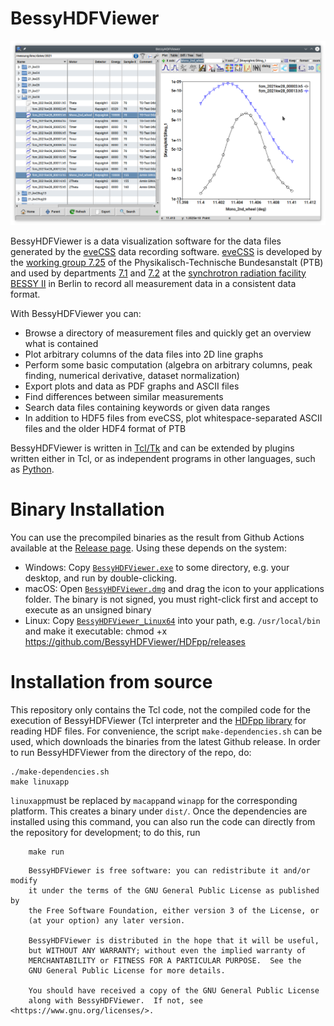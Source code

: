BessyHDFViewer
==============

![Screenshot showing files plotted together](figures/BessyHDFViewer_Screenshot_20210917.png)

BessyHDFViewer is a data visualization software for the data files generated by the [eveCSS](https://github.com/eveCSS) data recording software.
[eveCSS](https://github.com/eveCSS) is developed by the [working group 7.25](https://www.ptb.de/cms/en/ptb/fachabteilungen/abt7/fb-72/ag-725.html) of the Physikalisch-Technische Bundesanstalt (PTB) and used by departments [7.1](https://www.ptb.de/cms/en/ptb/fachabteilungen/abt7/fb-71.html) and [7.2](https://www.ptb.de/cms/en/ptb/fachabteilungen/abt7/fb-72.html) at the [synchrotron radiation facility BESSY II](https://www.helmholtz-berlin.de/forschung/quellen/bessy/index_en.html) in Berlin to record all measurement data in a consistent data format. 

With BessyHDFViewer you can:
 * Browse a directory of measurement files and quickly get an overview what is contained
 * Plot arbitrary columns of the data files into 2D line graphs
 * Perform some basic computation (algebra on arbitrary columns, peak finding, numerical derivative, dataset normalization)
 * Export plots and data as PDF graphs and ASCII files
 * Find differences between similar measurements
 * Search data files containing keywords or given data ranges
 * In addition to HDF5 files from eveCSS, plot whitespace-separated ASCII files and the older HDF4 format of PTB

BessyHDFViewer is written in [Tcl/Tk](https://wiki.tcl-lang.org/) and can be extended by plugins written either in Tcl, or as independent programs in other languages, such as [Python](https://www.python.org/).


Binary Installation
===================

You can use the precompiled binaries as the result from Github Actions available at the [Release page](https://github.com/BessyHDFViewer/BessyHDFViewer/releases). Using these depends on the system:
 * Windows: Copy [``BessyHDFViewer.exe``](https://github.com/BessyHDFViewer/BessyHDFViewer/releases/download/latest/BessyHDFViewer.exe) to some directory, e.g. your desktop, and run by double-clicking.
 * macOS: Open [``BessyHDFViewer.dmg``](https://github.com/BessyHDFViewer/BessyHDFViewer/releases/download/latest/BessyHDFViewer.dmg) and drag the icon to your applications folder. The binary is not signed, you must right-click first and accept to execute as an unsigned binary
 * Linux: Copy [``BessyHDFViewer_Linux64``](https://github.com/BessyHDFViewer/BessyHDFViewer/releases/download/latest/BessyHDFViewer_Linux64) into your path, e.g. ``/usr/local/bin`` and make it executable:
    chmod +x https://github.com/BessyHDFViewer/HDFpp/releases


Installation from source
========================

This repository only contains the Tcl code, not the compiled code for the execution of BessyHDFViewer (Tcl interpreter and the [HDFpp library](https://github.com/BessyHDFViewer/HDFpp) for reading HDF files. For convenience, the script ``make-dependencies.sh`` can be used, which downloads the binaries from the latest Github release. In order to run BessyHDFViewer from the directory of the repo, do:

    ./make-dependencies.sh
    make linuxapp

``linuxapp``must be replaced by ``macapp``and ``winapp`` for the corresponding platform. This creates a binary under ``dist/``.
Once the dependencies are installed using this command, you can also run the code can directly from the repository for development; to do this, run

```
	make run
```

```
    BessyHDFViewer is free software: you can redistribute it and/or modify
    it under the terms of the GNU General Public License as published by
    the Free Software Foundation, either version 3 of the License, or
    (at your option) any later version.

    BessyHDFViewer is distributed in the hope that it will be useful,
    but WITHOUT ANY WARRANTY; without even the implied warranty of
    MERCHANTABILITY or FITNESS FOR A PARTICULAR PURPOSE.  See the
    GNU General Public License for more details.

    You should have received a copy of the GNU General Public License
    along with BessyHDFViewer.  If not, see <https://www.gnu.org/licenses/>.

``` 


